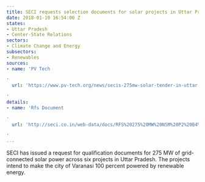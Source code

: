 ```yaml
---
title: SECI requests selection documents for solar projects in Uttar Pradesh
date: 2018-01-10 16:54:00 Z
states:
- Uttar Pradesh
- Center-State Relations
sectors:
- Climate Change and Energy
subsectors:
- Renewables
sources:
- name: 'PV Tech

'
  url: 'https://www.pv-tech.org/news/secis-275mw-solar-tender-in-uttar-pradesh-to-power-varanasis-100-renewables

'
details:
- name: 'Rfs Document

'
  url: 'http://seci.co.in/web-data/docs/RFS%20275%20MW%20NSM%20P2%20B4%20T13_final%20upload.pdf

'
---
```


SECI has issued a request for qualification documents for 275 MW of grid-connected solar power across six projects in Uttar Pradesh. The projects intend to make the city of Varanasi 100 percent powered by renewable energy. 
